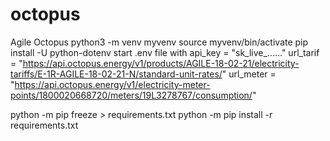 # octopus
Agile Octopus
    python3 -m venv myvenv
    source myvenv/bin/activate
    pip install -U python-dotenv
    start .env file with
        api_key = "sk_live_......"
        url_tarif = "https://api.octopus.energy/v1/products/AGILE-18-02-21/electricity-tariffs/E-1R-AGILE-18-02-21-N/standard-unit-rates/"
        url_meter = "https://api.octopus.energy/v1/electricity-meter-points/1800020668720/meters/19L3278767/consumption/"


python -m pip freeze > requirements.txt
    python -m pip install -r requirements.txt
